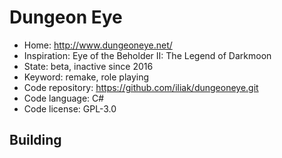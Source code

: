 # Dungeon Eye

- Home: http://www.dungeoneye.net/
- Inspiration: Eye of the Beholder II: The Legend of Darkmoon
- State: beta, inactive since 2016
- Keyword: remake, role playing
- Code repository: https://github.com/iliak/dungeoneye.git
- Code language: C#
- Code license: GPL-3.0

## Building
